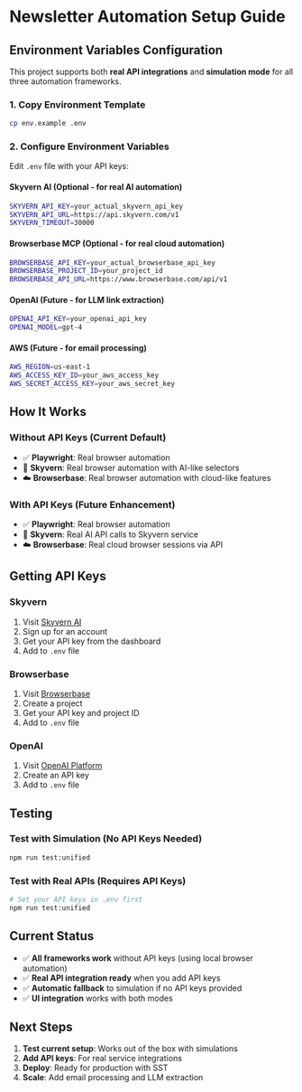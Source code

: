 # Newsletter Automation Setup Guide

## Environment Variables Configuration

This project supports both **real API integrations** and **simulation mode** for all three automation frameworks.

### 1. Copy Environment Template

```bash
cp env.example .env
```

### 2. Configure Environment Variables

Edit `.env` file with your API keys:

#### **Skyvern AI (Optional - for real AI automation)**
```bash
SKYVERN_API_KEY=your_actual_skyvern_api_key
SKYVERN_API_URL=https://api.skyvern.com/v1
SKYVERN_TIMEOUT=30000
```

#### **Browserbase MCP (Optional - for real cloud automation)**
```bash
BROWSERBASE_API_KEY=your_actual_browserbase_api_key
BROWSERBASE_PROJECT_ID=your_project_id
BROWSERBASE_API_URL=https://www.browserbase.com/api/v1
```

#### **OpenAI (Future - for LLM link extraction)**
```bash
OPENAI_API_KEY=your_openai_api_key
OPENAI_MODEL=gpt-4
```

#### **AWS (Future - for email processing)**
```bash
AWS_REGION=us-east-1
AWS_ACCESS_KEY_ID=your_aws_access_key
AWS_SECRET_ACCESS_KEY=your_aws_secret_key
```

## How It Works

### **Without API Keys (Current Default)**
- ✅ **Playwright**: Real browser automation
- 🤖 **Skyvern**: Real browser automation with AI-like selectors
- ☁️ **Browserbase**: Real browser automation with cloud-like features

### **With API Keys (Future Enhancement)**
- ✅ **Playwright**: Real browser automation
- 🤖 **Skyvern**: Real AI API calls to Skyvern service
- ☁️ **Browserbase**: Real cloud browser sessions via API

## Getting API Keys

### Skyvern
1. Visit [Skyvern AI](https://skyvern.com)
2. Sign up for an account
3. Get your API key from the dashboard
4. Add to `.env` file

### Browserbase
1. Visit [Browserbase](https://browserbase.com)
2. Create a project
3. Get your API key and project ID
4. Add to `.env` file

### OpenAI
1. Visit [OpenAI Platform](https://platform.openai.com)
2. Create an API key
3. Add to `.env` file

## Testing

### Test with Simulation (No API Keys Needed)
```bash
npm run test:unified
```

### Test with Real APIs (Requires API Keys)
```bash
# Set your API keys in .env first
npm run test:unified
```

## Current Status

- ✅ **All frameworks work** without API keys (using local browser automation)
- ✅ **Real API integration ready** when you add API keys
- ✅ **Automatic fallback** to simulation if no API keys provided
- ✅ **UI integration** works with both modes

## Next Steps

1. **Test current setup**: Works out of the box with simulations
2. **Add API keys**: For real service integrations
3. **Deploy**: Ready for production with SST
4. **Scale**: Add email processing and LLM extraction



